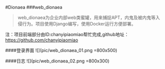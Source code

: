 #Dionaea
###web_dionaea

> web_dionaea为企业内部web类蜜罐，用来捕捉APT，内鬼及被内鬼等入侵行为。项目使用Django编写，使用Docker运行方便部署。


注：项目前端部分由ID:chanyipiaomiao帮忙完成,github地址：https://github.com/chanyipiaomiao


####登录界面
![](pic/web_dionaea_01.png =800x500)

####日志
![](pic/web_dionaea_02.png =800x300)